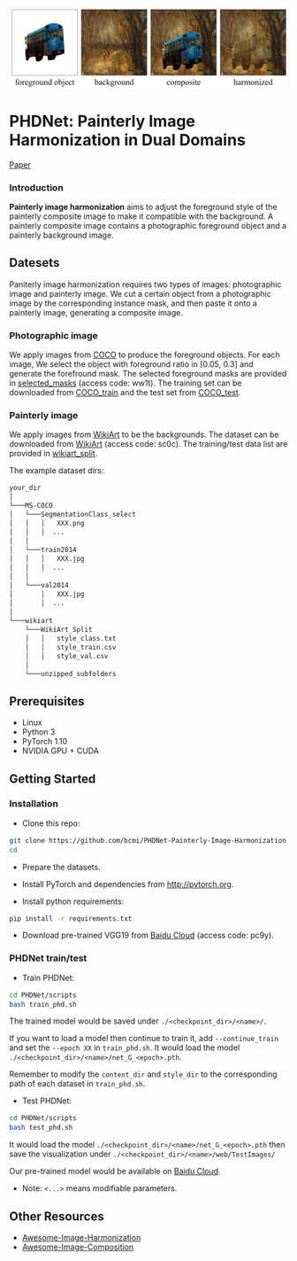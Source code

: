 <p align='center'>  
  <img src='./examples/introduction.png'/>
</p>

# PHDNet: Painterly Image Harmonization in Dual Domains
[Paper]() 
### Introduction
**Painterly image harmonization** aims to adjust the foreground style of the painterly composite image to make it compatible with the background. A painterly composite image contains a photographic foreground object and a painterly background image.

## Datesets
Paniterly image harmonization requires two types of images: photographic image and painterly image. We cut a certain object from a photographic image by the corresponding instance mask, and then paste it onto a painterly image, generating a composite image. 
### Photographic image
We apply images from [COCO](https://arxiv.org/pdf/1405.0312.pdf) to produce the foreground objects. For each image, We select the object with foreground ratio in [0.05, 0.3] and generate the forefround mask. The selected foreground masks are provided in [selected_masks](https://pan.baidu.com/s/1x4BIPtOP02I8rcpNUZeSKA) (access code: ww1t). The training set can be downloaded from [COCO_train](http://images.cocodataset.org/zips/train2014.zip) and the test set from [COCO_test](http://images.cocodataset.org/zips/val2014.zip).
### Painterly image
We apply images from [WikiArt](https://www.wikiart.org/) to be the backgrounds. The dataset can be downloaded from [WikiArt](https://pan.baidu.com/s/192pGtJeMzj5VqTDjH6DUXg) (access code: sc0c). The training/test data list are provided in [wikiart_split](https://github.com/cs-chan/ArtGAN/tree/master/WikiArt%20Dataset/Style).

The example dataset dirs:
```
your_dir
│
└───MS-COCO
│   └───SegmentationClass_select
│   │   │   XXX.png
│   │   │  ...
│   │   
│   └───train2014
│   │   │   XXX.jpg
│   │   │  ...
│   │   
│   └───val2014
│       │   XXX.jpg
│       │  ...
│   
└───wikiart
    └───WikiArt_Split
    │   │   style_class.txt
    │   │   style_train.csv
    │   │   style_val.csv
    │       
    └───unzipped_subfolders
```

## Prerequisites
- Linux
- Python 3
- PyTorch 1.10
- NVIDIA GPU + CUDA

## Getting Started
### Installation
- Clone this repo:

```bash
git clone https://github.com/bcmi/PHDNet-Painterly-Image-Harmonization.git
cd 
```

- Prepare the datasets.

- Install PyTorch and dependencies from http://pytorch.org.

- Install python requirements:

```bash
pip install -r requirements.txt
```

- Download pre-trained VGG19 from [Baidu Cloud](https://pan.baidu.com/s/1HljOE-4Q2yUeeWmteu0nNA) (access code: pc9y).

### PHDNet train/test
- Train PHDNet: 

```bash
cd PHDNet/scripts
bash train_phd.sh
```

The trained model would be saved under `./<checkpoint_dir>/<name>/`.

If you want to load a model then continue to train it, add `--continue_train` and set the `--epoch XX` in `train_phd.sh`. It would load the model `./<checkpoint_dir>/<name>/net_G_<epoch>.pth`.

Remember to modify the `content_dir` and `style_dir` to the corresponding path of each dataset in `train_phd.sh`.

- Test PHDNet:

```bash
cd PHDNet/scripts
bash test_phd.sh
```

It would load the model `./<checkpoint_dir>/<name>/net_G_<epoch>.pth` then save the visualization under `./<checkpoint_dir>/<name>/web/TestImages/`

Our pre-trained model would be available on [Baidu Cloud]().

- Note: `<...>` means modifiable parameters.

## Other Resources
- [Awesome-Image-Harmonization](https://github.com/bcmi/Awesome-Image-Harmonization)
- [Awesome-Image-Composition](https://github.com/bcmi/Awesome-Image-Composition)
